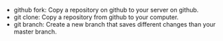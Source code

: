 <ul>
    <li>github fork: Copy a repository on github to your server on github.</li>
    <li>git clone: Copy a repository from github to your computer.</li>
    <li>git branch: Create a new branch that saves different changes than your master branch.</li> 
</ul>
